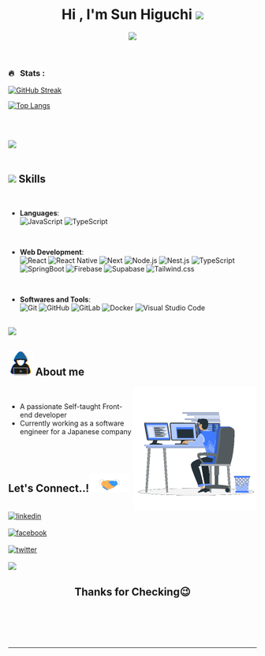 <h1 align="center"><b>Hi , I'm Sun Higuchi </b><img src="https://media.giphy.com/media/hvRJCLFzcasrR4ia7z/giphy.gif" width="35"></h1>

<p align="center">
  <a href="https://github.com/DenverCoder1/readme-typing-svg"><img src="https://readme-typing-svg.herokuapp.com?font=Time+New+Roman&color=cyan&size=25&center=true&vCenter=true&width=600&height=100&lines=ご覧いただきありがとうございます!;Self-taught+Front-End+Developer;Active+Learner/Researcher;Eager+to+learn+new+techs"></a>
</p>

<br>

### 🔥 &nbsp; Stats :
  [![GitHub Streak](http://github-readme-streak-stats.herokuapp.com?user=sanday-js&theme=dark&background=000000)](https://git.io/streak-stats)

  [![Top Langs](https://github-readme-stats.vercel.app/api/top-langs/?username=sanday-js&layout=compact&theme=vision-friendly-dark)](https://github.com/anuraghazra/github-readme-stats)

<br><br>

<img src="https://user-images.githubusercontent.com/73097560/115834477-dbab4500-a447-11eb-908a-139a6edaec5c.gif"><br><br>

## <img src="https://media2.giphy.com/media/QssGEmpkyEOhBCb7e1/giphy.gif?cid=ecf05e47a0n3gi1bfqntqmob8g9aid1oyj2wr3ds3mg700bl&rid=giphy.gif" width ="25"><b> Skills</b>

<br>
<p align="center">

- **Languages**:
  <br>
  ![JavaScript](https://img.shields.io/badge/JavaScript%20-%23F7DF1E.svg?style=for-the-badge&logo=javascript&logoColor=black)
  ![TypeScript](https://shields.io/badge/TypeScript%20-%233059be.svg?style=for-the-badge&logo=typescript&logoColor=white)

<br>   
  
- **Web Development**:
  <br>
  ![React](https://shields.io/badge/React.js%20-%23FAFAFA.svg?style=for-the-badge&logo=react&logoColor=38b8cd)
  ![React Native](https://shields.io/badge/React_Native%20-%23FAFAFA.svg?style=for-the-badge&logo=react&logoColor=38b8cd)
  ![Next](https://shields.io/badge/Next.js%20-%23333333.svg?style=for-the-badge&logo=next.js&logoColor=white)
  ![Node.js](https://shields.io/badge/node.js%20-%23fafafa.svg?style=for-the-badge&logo=node.js&logoColor=#efefef)
  ![Nest.js](https://shields.io/badge/nest.js%20-%23333333.svg?style=for-the-badge&logo=nestjs&logoColor=red)
  ![TypeScript](https://shields.io/badge/TypeScript%20-%233059be.svg?style=for-the-badge&logo=typescript&logoColor=white)
  ![SpringBoot](https://shields.io/badge/springboot%20-%23fafafa.svg?style=for-the-badge&logo=springboot&logoColor=#efefef)
  ![Firebase](https://shields.io/badge/Firebase%20-%23444444.svg?style=for-the-badge&logo=firebase&logoColor=f8a814)
  ![Supabase](https://shields.io/badge/Supabase%20-%23444444.svg?style=for-the-badge&logo=supabase&logoColor=6ad56a)
  ![Tailwind.css](https://shields.io/badge/Tailwind.css%20-%23fafafa.svg?style=for-the-badge&logo=tailwindcss&logoColor=#efefef)

<br>

- **Softwares and Tools**:
  <br>
  ![Git](https://img.shields.io/badge/git-%23F05033.svg?style=for-the-badge&logo=git&logoColor=white)
  ![GitHub](https://img.shields.io/badge/github-%23121011.svg?style=for-the-badge&logo=github&logoColor=white)
  ![GitLab](https://img.shields.io/badge/gitlab-%23f07713.svg?style=for-the-badge&logo=gitlab&logoColor=white)
  ![Docker](https://img.shields.io/badge/docker-%234bc0ef.svg?style=for-the-badge&logo=docker&logoColor=white)
  ![Visual Studio Code](https://img.shields.io/badge/Visual%20Studio%20Code-0078d7.svg?style=for-the-badge&logo=visual-studio-code&logoColor=white)

</p>

<br>
<img src="https://user-images.githubusercontent.com/73097560/115834477-dbab4500-a447-11eb-908a-139a6edaec5c.gif">
<br>

## <picture><img src = "https://github.com/0xAbdulKhalid/0xAbdulKhalid/raw/main/assets/mdImages/about_me.gif" width = 50px></picture> **About me**

<picture><img align="right" src="https://github.com/0xAbdulKhalid/0xAbdulKhalid/raw/main/assets/mdImages/Right_Side.gif" width="250px"></picture>

<br>

- A passionate Self-taught Front-end developer
- Currently working as a software engineer for a Japanese company

<br><br>

## <b> Let's Connect..!</b><img src="https://github.com/0xAbdulKhalid/0xAbdulKhalid/raw/main/assets/mdImages/handshake.gif" width ="80">

<br>
<div align='left'>

<div>
  <div>
    <a href="https://linkedin.com/in/sun-higuchi-ba676a202" target="_blank">
      <img src="https://img.shields.io/badge/linkedin:  SunHiguchi-%2341c5fe.svg?color=405DE6&style=for-the-badge&logo=linkedin&logoColor=white" alt=linkedin />
    </a>
  </div>
  <br>
  <div>
    <a href="https://facebook.com/100008797329230" target="_blank">
      <img src="https://img.shields.io/badge/facebook:  SunHiguchi-%23139cf7.svg?color=405DE6&style=for-the-badge&logo=facebook&logoColor=white" alt=facebook />
    </a>
  </div>
  <br>
  <div>
    <a href="https://twitter.com/sunhiguchi" target="_blank">
      <img src="https://img.shields.io/badge/twitter:  SunHiguchi-%2300acee.svg?color=1DA1F2&style=for-the-badge&logo=twitter&logoColor=white" alt=twitter />
    </a>
  </div>
</div>

</div>

<br>
<img src="https://user-images.githubusercontent.com/73097560/115834477-dbab4500-a447-11eb-908a-139a6edaec5c.gif">
<br>

<div align='center'>

## <b>Thanks for Checking😉</b>

</div>
<br>
<br>
<br>
<br>

---

<br>
